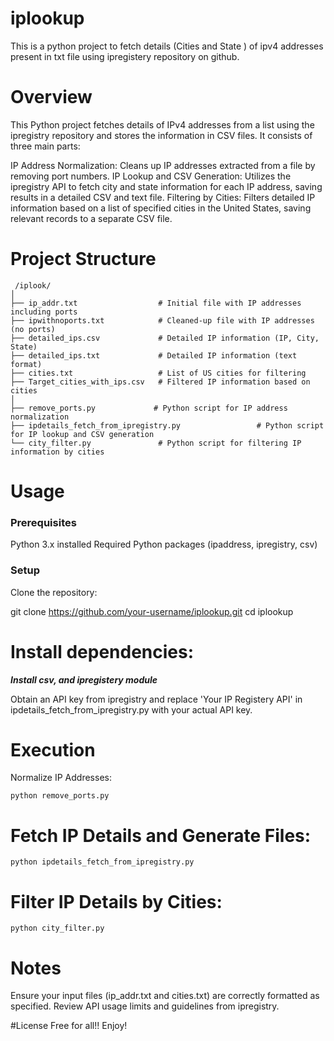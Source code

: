 # iplookup
This is a python project to fetch details (Cities and State ) of ipv4 addresses present in txt file using ipregistery repository on github.


# Overview
This Python project fetches details of IPv4 addresses from a list using the ipregistry repository and stores the information in CSV files. It consists of three main parts:

IP Address Normalization: Cleans up IP addresses extracted from a file by removing port numbers.
IP Lookup and CSV Generation: Utilizes the ipregistry API to fetch city and state information for each IP address, saving results in a detailed CSV and text file.
Filtering by Cities: Filters detailed IP information based on a list of specified cities in the United States, saving relevant records to a separate CSV file.

# Project Structure
```
 /iplook/
│
├── ip_addr.txt                  # Initial file with IP addresses including ports
├── ipwithnoports.txt            # Cleaned-up file with IP addresses (no ports)
├── detailed_ips.csv             # Detailed IP information (IP, City, State)
├── detailed_ips.txt             # Detailed IP information (text format)
├── cities.txt                   # List of US cities for filtering
├── Target_cities_with_ips.csv   # Filtered IP information based on cities
│
├── remove_ports.py             # Python script for IP address normalization
├── ipdetails_fetch_from_ipregistry.py                 # Python script for IP lookup and CSV generation
└── city_filter.py               # Python script for filtering IP information by cities
```
# Usage

### Prerequisites

Python 3.x installed
Required Python packages (ipaddress, ipregistry, csv)

### Setup
Clone the repository:

git clone https://github.com/your-username/iplookup.git
cd iplookup

# Install dependencies:


***Install csv, and ipregistery module***

Obtain an API key from ipregistry and replace 'Your IP Registery API' in ipdetails_fetch_from_ipregistry.py with your actual API key.

# Execution
Normalize IP Addresses:

```python remove_ports.py```

# Fetch IP Details and Generate Files:


```python ipdetails_fetch_from_ipregistry.py```

# Filter IP Details by Cities:

```python city_filter.py```

# Notes
Ensure your input files (ip_addr.txt and cities.txt) are correctly formatted as specified.
Review API usage limits and guidelines from ipregistry.

#License
Free for all!! Enjoy!
